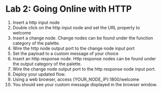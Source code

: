 # Lab 2: Going Online with HTTP
1.	Insert a http input node
2.	Double click on the http input node and set the URL property to welcome
3.	Insert a change node. Change nodes can be found under the function category of the palette.
4.	Wire the http node output port to the change node input port
5.	Set the payload to a custom message of your choice
6.	Insert an http response node. Http response nodes can be found under the output category of the palette.
7.	Wire the change node output port to the http response node input port.
8.	Deploy your updated flow.
9.	Using a web browser, access {YOUR_NODE_IP}:1800/welcome
10.	You should see your custom message displayed in the browser window.
